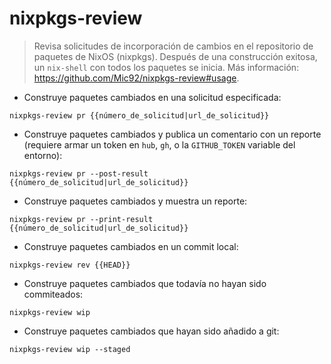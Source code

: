 # nixpkgs-review

> Revisa solicitudes de incorporación de cambios en el repositorio de paquetes de NixOS (nixpkgs).
> Después de una construcción exitosa, un `nix-shell` con todos los paquetes se inicia.
> Más información: <https://github.com/Mic92/nixpkgs-review#usage>.

- Construye paquetes cambiados en una solicitud especificada:

`nixpkgs-review pr {{número_de_solicitud|url_de_solicitud}}`

- Construye paquetes cambiados y publica un comentario con un reporte (requiere armar un token en `hub`, `gh`, o la `GITHUB_TOKEN` variable del entorno):

`nixpkgs-review pr --post-result {{número_de_solicitud|url_de_solicitud}}`

- Construye paquetes cambiados y muestra un reporte:

`nixpkgs-review pr --print-result {{número_de_solicitud|url_de_solicitud}}`

- Construye paquetes cambiados en un commit local:

`nixpkgs-review rev {{HEAD}}`

- Construye paquetes cambiados que todavía no hayan sido commiteados:

`nixpkgs-review wip`

- Construye paquetes cambiados que hayan sido añadido a git:

`nixpkgs-review wip --staged`
